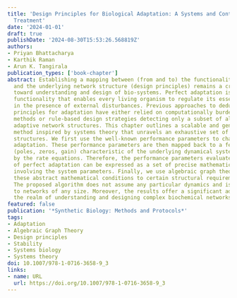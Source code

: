 ```yaml
---
title: 'Design Principles for Biological Adaptation: A Systems and Control-Theoretic
  Treatment'
date: '2024-01-01'
draft: true
publishDate: '2024-08-30T15:53:26.568819Z'
authors:
- Priyan Bhattacharya
- Karthik Raman
- Arun K. Tangirala
publication_types: ['book-chapter']
abstract: Establishing a mapping between (from and to) the functionality of interest
  and the underlying network structure (design principles) remains a crucial step
  toward understanding and design of bio-systems. Perfect adaptation is one such crucial
  functionality that enables every living organism to regulate its essential activities
  in the presence of external disturbances. Previous approaches to deducing the design
  principles for adaptation have either relied on computationally burdensome brute-force
  methods or rule-based design strategies detecting only a subset of all possible
  adaptive network structures. This chapter outlines a scalable and generalizable
  method inspired by systems theory that unravels an exhaustive set of adaptation-capable
  structures. We first use the well-known performance parameters to characterize perfect
  adaptation. These performance parameters are then mapped back to a few parameters
  (poles, zeros, gain) characteristic of the underlying dynamical system constituted
  by the rate equations. Therefore, the performance parameters evaluated for the scenario
  of perfect adaptation can be expressed as a set of precise mathematical conditions
  involving the system parameters. Finally, we use algebraic graph theory to translate
  these abstract mathematical conditions to certain structural requirements for adaptation.
  The proposed algorithm does not assume any particular dynamics and is applicable
  to networks of any size. Moreover, the results offer a significant advancement in
  the realm of understanding and designing complex biochemical networks.
featured: false
publication: '*Synthetic Biology: Methods and Protocols*'
tags:
- Adaptation
- Algebraic Graph Theory
- Design principles
- Stability
- Systems biology
- Systems theory
doi: 10.1007/978-1-0716-3658-9_3
links:
- name: URL
  url: https://doi.org/10.1007/978-1-0716-3658-9_3
---
```


